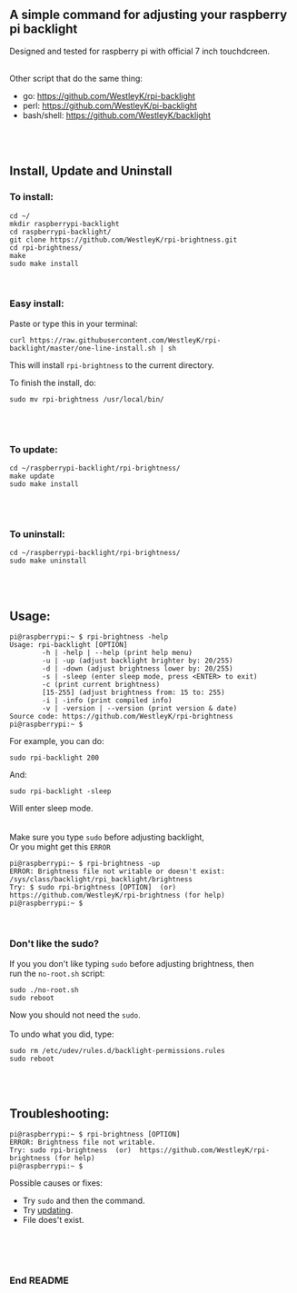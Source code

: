 ## A simple command for adjusting your raspberry pi backlight

Designed and tested for raspberry pi with official 7 inch touchdcreen. <br>
<br>

Other script that do the same thing:
 - go: https://github.com/WestleyK/rpi-backlight
 - perl: https://github.com/WestleyK/pi-backlight
 - bash/shell: https://github.com/WestleyK/backlight
 
<br>
<br>

## Install, Update and Uninstall


### To install: <br>

```
cd ~/
mkdir raspberrypi-backlight
cd raspberrypi-backlight/
git clone https://github.com/WestleyK/rpi-brightness.git
cd rpi-brightness/
make
sudo make install
```

<br>

### Easy install:

Paste or type this in your terminal:
```
curl https://raw.githubusercontent.com/WestleyK/rpi-backlight/master/one-line-install.sh | sh
```
This will install `rpi-brightness` to the current directory.

To finish the install, do:
```
sudo mv rpi-brightness /usr/local/bin/
```

<br>
<br>

### To update: <br>

```
cd ~/raspberrypi-backlight/rpi-brightness/
make update
sudo make install
```
<br>
<br>

### To uninstall: <br>


```
cd ~/raspberrypi-backlight/rpi-brightness/
sudo make uninstall
```

<br>
<br>

## Usage:


```
pi@raspberrypi:~ $ rpi-brightness -help
Usage: rpi-backlight [OPTION]
        -h | -help | --help (print help menu)
        -u | -up (adjust backlight brighter by: 20/255)
        -d | -down (adjust brightness lower by: 20/255)
        -s | -sleep (enter sleep mode, press <ENTER> to exit)
        -c (print current brightness)
        [15-255] (adjust brightness from: 15 to: 255)
        -i | -info (print compiled info)
        -v | -version | --version (print version & date)
Source code: https://github.com/WestleyK/rpi-brightness
pi@raspberrypi:~ $ 
```
For example, you can do: <br>

```
sudo rpi-backlight 200
```
And: <br>

```
sudo rpi-backlight -sleep
```
Will enter sleep mode. <br>
<br>
<br>
Make sure you type `sudo` before adjusting backlight, <br>
Or you might get this `ERROR` <br>

```
pi@raspberrypi:~ $ rpi-brightness -up
ERROR: Brightness file not writable or doesn't exist:
/sys/class/backlight/rpi_backlight/brightness
Try: $ sudo rpi-brightness [OPTION]  (or)  https://github.com/WestleyK/rpi-brightness (for help)
pi@raspberrypi:~ $ 
```

<br>

### Don't like the sudo?

If you you don't like typing `sudo` before adjusting brightness, then <br>
run the `no-root.sh` script: <br>

```
sudo ./no-root.sh
sudo reboot
```

Now you should not need the `sudo`. <br>
<br>
To undo what you did, type: <br>

```
sudo rm /etc/udev/rules.d/backlight-permissions.rules
sudo reboot
```


<br>
<br>


## Troubleshooting:

```
pi@raspberrypi:~ $ rpi-brightness [OPTION]
ERROR: Brightness file not writable.
Try: sudo rpi-brightness  (or)  https://github.com/WestleyK/rpi-brightness (for help)
pi@raspberrypi:~ $ 
```
Possible causes or fixes: <br>
- Try `sudo` and then the command. <br>
- Try [updating](#To-update). <br>
- File does't exist. <br>
<br>




<br>
<br>

### End README

<br>
<br>



